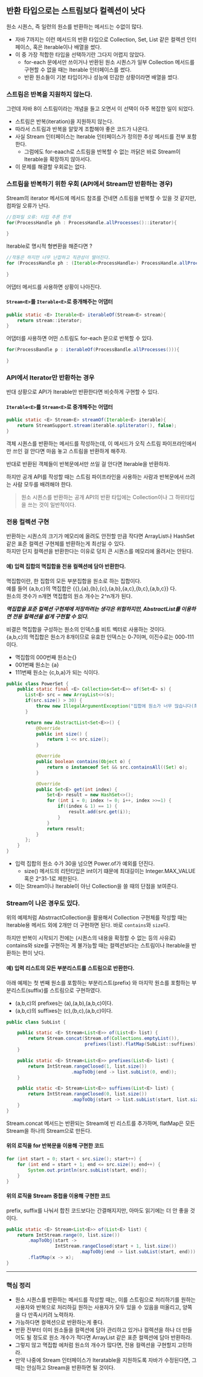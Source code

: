 
## 반환 타입으로는 스트림보다 컬렉션이 낫다

원소 시퀀스, 즉 일련의 원소를 반환하는 메서드는 수없이 많다.   
- 자바 7까지는 이런 메서드의 반환 타입으로 Collection, Set, List 같은 컬렉션 인터페이스, 혹은 Iterable이나 배열을 썼다.
- 이 중 가장 적합한 타입을 선택하기란 그다지 어렵지 않았다.
    - for-each 문에서만 쓰이거나 반환된 원소 시퀀스가 일부 Collection 메서드를 구현할 수 없을 때는 Iterable 인터페이스를 썼다.
    - 반환 원소들이 기본 타입이거나 성능에 민감한 상황이라면 배열을 썼다.

### 스트림은 반복을 지원하지 않는다.
그런데 자바 8이 스트림이라는 개념을 들고 오면서 이 선택이 아주 복잡한 일이 되었다.
- 스트림은 반복(iteration)을 지원하지 않는다.
- 따라서 스트림과 반복을 알맞게 조합해야 좋은 코드가 나온다.
- 사실 Stream 인터페이스는 Iterable 인터페이스가 정의한 추상 메서드를 전부 포함한다.
    - 그럼에도 for-eaach로 스트림을 반복할 수 없는 까닭은 바로 Stream이 Iterable을 확장하지 않아서다.
- 이 문제를 해결할 우회로는 없다.

### 스트림을 반복하기 위한 우회 (API에서 Stream만 반환하는 경우)
Stream의 iterator 메서드에 메서드 참조를 건네면 스트림을 반복할 수 있을 것 같지만, 컴파일 오류가 난다.
```java
//컴파일 오류: 타입 추론 한계
for(ProcessHandle ph : ProcessHandle.allProcesses()::iterator){

}
```
Iterable로 명시적 형변환을 해준다면 ?
```java
//작동은 하지만 너무 난잡하고 직관성이 떨어진다.
for (ProcessHandle ph : (Iterable<ProcessHandle>) ProcessHandle.allProcesses()::iterator){
   
}
```
어댑터 메서드를 사용하면 상황이 나아진다.

#### ```Stream<E>```를 ```Iterable<E>```로 중개해주는 어댑터
```java
public static <E> Iterable<E> iterableOf(Stream<E> stream){
    return stream::iterator;
}
```

어댑터를 사용하면 어떤 스트림도 for-each 문으로 반복할 수 있다.
```java
for(ProcessBandle p : iterableOf(ProcessBandle.allProcesses())){
 
}
```
### API에서 Iterator만 반환하는 경우

반대 상황으로 API가 Iterable만 반환한다면 비슷하게 구현할 수 있다.
#### ```Iterable<E>```를 ```Stream<E>```로 중개해주는 어댑터
```java
public static <E> Stream<E> streamOf(Iterable<E> iterable){
    return StreamSupport.stream(iterable.spliterator(), false);
}
```

객체 시퀀스를 반환하는 메서드를 작성하는데, 이 메서드가 오직 스트림 파이프라인에서만 쓰인 걸 안다면 마음 놓고 스트림을 반환하게 해주자.

반대로 반환된 객체들이 반복문에서만 쓰일 걸 안다면 Iterable을 반환하자.

하지만 공개 API를 작성할 때는 스트림 파이프라인을 사용하는 사람과 반복문에서 쓰려는 사람 모두를 배려해야 한다.

> 원소 시퀀스를 반환하는 공개 API의 반환 타입에는 Collection이나 그 하위타입을 쓰는 것이 일반적이다.

### 전용 컬렉션 구현
반환하는 시퀀스의 크기가 메모리에 올려도 안전할 만큼 작다면 ArrayList나 HashSet 같은 표준 컬렉션 구현체를 반환하는게 최선일 수 있다.   
하지만 단지 컬렉션을 반환한다는 이유로 덩치 큰 시퀀스를 메모리에 올려서는 안된다.

#### 예) 입력 집합의 멱집합을 전용 컬렉션에 담아 반환한다.
멱집합이란, 한 집합의 모든 부분집합을 원소로 하는 집합이다.   
예를 들어 {a,b,c}의 멱집합은 {{},{a},{b},{c},{a,b},{a,c},{b,c},{a,b,c}} 다.   
원소의 갯수가 n개면 멱집합의 원소 개수는 2^n개가 된다.

***멱집합을 표준 컬렉션 구현체에 저장하려는 생각은 위험하지만, AbstractList를 이용하면 전용 컬렉션을 쉽게 구현할 수 있다.***

비결은 멱집합을 구성하는 원소의 인덱스를 비트 벡터로 사용하는 것이다.   
{a,b,c}의 멱집합은 원소가 8개이므로 유효한 인덱스는 0-7이며, 이진수로는 000-111이다. 
- 멱집합의 000번째 원소는{}
- 001번째 원소는 {a}
- 111번째 원소는 {c,b,a}가 되는 식이다.
```java
public class PowerSet {
    public static final <E> Collection<Set<E>> of(Set<E> s) {
       List<E> src = new ArrayList<>(s);
       if(src.size() > 30) {
           throw new IllegalArgumentException("집합에 원소가 너무 많습니다(최대 30개).: " + s);
       }

       return new AbstractList<Set<E>>() {
           @Override
           public int size() {
               return 1 << src.size();
           }

           @Override
           public boolean contains(Object o) {
               return o instanceof Set && src.containsAll((Set) o);
           }

           @Override
           public Set<E> get(int index) {
               Set<E> result = new HashSet<>();
               for (int i = 0; index != 0; i++, index >>=1) {
                   if((index & 1) == 1) {
                       result.add(src.get(i));
                   }
               }
               return result;
           }
       };
    }
}
```
- 입력 집합의 원소 수가 30을 넘으면 Power.of가 예외를 던진다.
    - size() 메서드의 리턴타입은 int이기 떄문에 최대길이는 Integer.MAX_VALUE 혹은 2^31-1로 제한된다.
- 이는 Stream이나 Iterable이 아닌 Collection을 쓸 때의 단점을 보여준다.

### Stream이 나은 경우도 있다.
위의 예제처럼 AbstrractCollection을 활용해서 Collection 구현체를 작성할 때는 Iterable용 메서드 외에 2개만 더 구현하면 된다. 바로 ```contains```와 ```size```다.

하지만 반복이 시작되기 전에는 (시퀀스의 내용을 확정할 수 없는 등의 사유로) contains와 size를 구현하는 게 불가능할 때는 컬렉션보다는 스트림이나 Iterable을 반환하는 편이 낫다.

#### 예) 입력 리스트의 모든 부분리스트를 스트림으로 반환한다.
아래 예제는 첫 번째 원소를 포함하는 부분리스트(prefix) 와 마지막 원소를 포함하는 부분리스트(suffix)를 스트림으로 구현하였다.
- (a,b,c)의 prefixes는 (a),(a,b),(a,b,c)이다.
- (a,b,c)의 suffixes는 (c),(b,c),(a,b,c)이다.
```java
public class SubList {

    public static <E> Stream<List<E>> of(List<E> list) {
        return Stream.concat(Stream.of(Collections.emptyList()), 
                             prefixes(list).flatMap(SubList::suffixes));
    }

    public static <E> Stream<List<E>> prefixes(List<E> list) {
        return IntStream.rangeClosed(1, list.size())
                        .mapToObj(end -> list.subList(0, end));
    }

    public static <E> Stream<List<E>> suffixes(List<E> list) {
        return IntStream.rangeClosed(0, list.size())
                        .mapToObj(start -> list.subList(start, list.size()));
    }
}
```
Stream.concat 메서드는 반환되는 Stream에 빈 리스트를 추가하며, flatMap은 모든 Stream을 하나의 Stream으로 만든다.

#### 위의 로직을 for 반복문을 이용해 구현한 코드
```java
for (int start = 0; start < src.size(); start++) {
    for (int end = start + 1; end <= src.size(); end++) {
        System.out.println(src.subList(start, end));
    }
}
```

#### 위의 로직을 Stream 중첩을 이용해 구현한 코드
prefix, suffix를 나눠서 합친 코드보다는 간결해지지만, 아마도 읽기에는 더 안 좋을 것이다.
```java
public static <E> Stream<List<E>> of(List<E> list) {
    return IntStream.range(0, list.size())
        .mapToObj(start -> 
                  IntStream.rangeClosed(start + 1, list.size())
                           .mapToObj(end -> list.subList(start, end)))
        .flatMap(x -> x);
}
```
---

### 핵심 정리
- 원소 시퀀스를 반환하는 메서드를 작성할 때는, 이를 스트림으로 처리하기를 원하는 사용자와 반복으로 처리하길 원하는 사용자가 모두 있을 수 있음을 떠올리고, 양쪽을 다 만족시키려 노력하자.
- 가능하다면 컬렉션으로 반환하는게 좋다.
- 반환 전부터 이미 원소들을 컬렉션에 담아 관리하고 있거나 컬렉션을 하나 더 만들어도 될 정도로 원소 개수가 적다면 ArrayList 같은 표준 컬렉션에 담아 반환하라.
- 그렇지 않고 멱집합 에처럼 원소의 개수가 많다면, 전용 컬렉션을 구현할지 고민하라.
- 만약 나중에 Stream 인터페이스가 Iteratable을 지원하도록 자바가 수정된다면, 그때는 안심하고 Stream을 반환하면 될 것이다.
